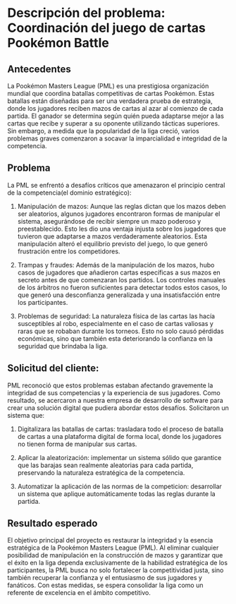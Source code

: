 # Descripción del problema: Coordinación del juego de cartas Pookémon Battle

## Antecedentes
La Pookémon Masters League (PML) es una prestigiosa organización mundial que coordina batallas competitivas de 
cartas Pookémon. Estas batallas están diseñadas para ser una verdadera prueba de estrategia, donde los jugadores reciben 
mazos de cartas al azar al comienzo de cada partida. El ganador se determina según quién pueda adaptarse mejor a las 
cartas que recibe y superar a su oponente utilizando tácticas superiores. Sin embargo, a medida que la popularidad de la 
liga creció, varios problemas graves comenzaron a socavar la imparcialidad e integridad de la competencia.

## Problema
La PML se enfrentó a desafíos críticos que amenazaron el principio central de la competencia(el dominio estratégico): 

1. Manipulación de mazos:
Aunque las reglas dictan que los mazos deben ser aleatorios, algunos jugadores encontraron formas de manipular el 
sistema, asegurándose de recibir siempre un mazo poderoso y preestablecido. Esto les dio una ventaja injusta sobre 
los jugadores que tuvieron que adaptarse a mazos verdaderamente aleatorios. Esta manipulación alteró el equilibrio 
previsto del juego, lo que generó frustración entre los competidores.

2. Trampas y fraudes:
Además de la manipulación de los mazos, hubo casos de jugadores que añadieron cartas específicas a sus mazos en 
secreto antes de que comenzaran los partidos. Los controles manuales de los árbitros no fueron suficientes para 
detectar todos estos casos, lo que generó una desconfianza generalizada y una insatisfacción entre los participantes.

3. Problemas de seguridad:
La naturaleza física de las cartas las hacía susceptibles al robo, especialmente en el caso de cartas valiosas y 
raras que se robaban durante los torneos. Esto no solo causó pérdidas económicas, sino que también esta deteriorando 
la confianza en la seguridad que brindaba la liga.

## Solicitud del cliente: 
PML reconoció que estos problemas estaban afectando gravemente la integridad de sus 
competencias y la experiencia de sus jugadores. Como resultado, se acercaron a nuestra empresa de desarrollo de 
software para crear una solución digital que pudiera abordar estos desafíos. Solicitaron un sistema que:

1. Digitalizara las batallas de cartas: trasladara todo el proceso de batalla de cartas a una plataforma digital de forma local, 
donde los jugadores no tienen forma de manipular sus cartas.

2. Aplicar la aleatorización: implementar un sistema sólido que garantice que las barajas sean realmente 
aleatorias para cada partida, preservando la naturaleza estratégica de la competencia.

3. Automatizar la aplicación de las normas de la competicion: desarrollar un sistema que aplique 
automáticamente todas las reglas durante la partida.

## Resultado esperado
El objetivo principal del proyecto es restaurar la integridad y la esencia estratégica de la Pookémon Masters League (PML). Al eliminar cualquier posibilidad de manipulación en la construcción de mazos y garantizar que el éxito en la liga dependa exclusivamente de la habilidad estratégica de los participantes, la PML busca no solo fortalecer la competitividad justa, sino también recuperar la confianza y el entusiasmo de sus jugadores y fanáticos. Con estas medidas, se espera consolidar la liga como un referente de excelencia en el ámbito competitivo.